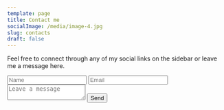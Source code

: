 ```yaml
---
template: page
title: Contact me
socialImage: /media/image-4.jpg
slug: contacts
draft: false
---
```

Feel free to connect through any of my social links on the sidebar or leave me a message here.

<div class="cont-contactBtn">
	<div class="cont-flip"
		<div class="back">
			<a href="#" class="flip close"></a>
				<form class="contact-form" action="" method="POST" enctype="application/x-www-form-urlencoded" name="contact-form" netlify>
					<input class="gutter" type="text" placeholder="Name" name="name">
					<input type="text" placeholder="Email" name="email">
					<textarea name="" id="" placeholder="Leave a message" name="message"></textarea>
					<input id="submit_btn" type="submit" value="Send" name="submit">
				</form>
		</div>
	</div>